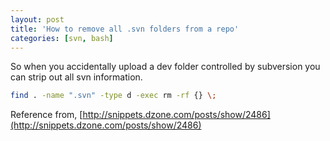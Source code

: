 ```yaml
---
layout: post
title: 'How to remove all .svn folders from a repo'
categories: [svn, bash]
---
```


So when you accidentally upload a dev folder controlled by subversion you can strip out all svn information.

```bash
find . -name ".svn" -type d -exec rm -rf {} \;
```

Reference from, [http://snippets.dzone.com/posts/show/2486](http://snippets.dzone.com/posts/show/2486)